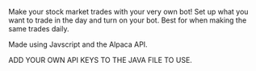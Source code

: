 Make your stock market trades with your very own bot! Set up what you want to trade in the day and turn on your bot. Best for when making the same trades daily.

Made using Javscript and the Alpaca API.

ADD YOUR OWN API KEYS TO THE JAVA FILE TO USE.
